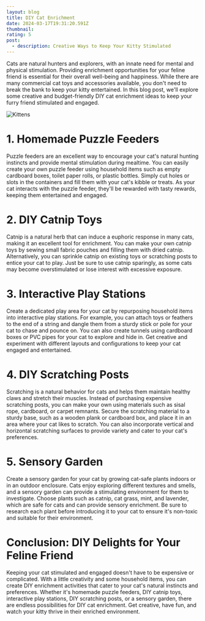 ```yaml
---
layout: blog
title: DIY Cat Enrichment
date: 2024-03-17T19:31:20.591Z
thumbnail:
rating: 5
post:
  - description: Creative Ways to Keep Your Kitty Stimulated
---
```




Cats are natural hunters and explorers, with an innate need for mental
and physical stimulation. Providing enrichment opportunities for your
feline friend is essential for their overall well-being and happiness.
While there are many commercial cat toys and accessories available, you
don\'t need to break the bank to keep your kitty entertained. In this
blog post, we\'ll explore some creative and budget-friendly DIY cat
enrichment ideas to keep your furry friend stimulated and engaged.

![Kittens](/img/4.jpg)

# 1. Homemade Puzzle Feeders

Puzzle feeders are an excellent way to encourage your cat\'s natural
hunting instincts and provide mental stimulation during mealtime. You
can easily create your own puzzle feeder using household items such as
empty cardboard boxes, toilet paper rolls, or plastic bottles. Simply
cut holes or slots in the containers and fill them with your cat\'s
kibble or treats. As your cat interacts with the puzzle feeder, they\'ll
be rewarded with tasty rewards, keeping them entertained and engaged.

# 2. DIY Catnip Toys

Catnip is a natural herb that can induce a euphoric response in many
cats, making it an excellent tool for enrichment. You can make your own
catnip toys by sewing small fabric pouches and filling them with dried
catnip. Alternatively, you can sprinkle catnip on existing toys or
scratching posts to entice your cat to play. Just be sure to use catnip
sparingly, as some cats may become overstimulated or lose interest with
excessive exposure.

# 3. Interactive Play Stations

Create a dedicated play area for your cat by repurposing household items
into interactive play stations. For example, you can attach toys or
feathers to the end of a string and dangle them from a sturdy stick or
pole for your cat to chase and pounce on. You can also create tunnels
using cardboard boxes or PVC pipes for your cat to explore and hide in.
Get creative and experiment with different layouts and configurations to
keep your cat engaged and entertained.

# 4. DIY Scratching Posts

Scratching is a natural behavior for cats and helps them maintain
healthy claws and stretch their muscles. Instead of purchasing expensive
scratching posts, you can make your own using materials such as sisal
rope, cardboard, or carpet remnants. Secure the scratching material to a
sturdy base, such as a wooden plank or cardboard box, and place it in an
area where your cat likes to scratch. You can also incorporate vertical
and horizontal scratching surfaces to provide variety and cater to your
cat\'s preferences.

# 5. Sensory Garden

Create a sensory garden for your cat by growing cat-safe plants indoors
or in an outdoor enclosure. Cats enjoy exploring different textures and
smells, and a sensory garden can provide a stimulating environment for
them to investigate. Choose plants such as catnip, cat grass, mint, and
lavender, which are safe for cats and can provide sensory enrichment. Be
sure to research each plant before introducing it to your cat to ensure
it\'s non-toxic and suitable for their environment.

# Conclusion: DIY Delights for Your Feline Friend

Keeping your cat stimulated and engaged doesn\'t have to be expensive or
complicated. With a little creativity and some household items, you can
create DIY enrichment activities that cater to your cat\'s natural
instincts and preferences. Whether it\'s homemade puzzle feeders, DIY
catnip toys, interactive play stations, DIY scratching posts, or a
sensory garden, there are endless possibilities for DIY cat enrichment.
Get creative, have fun, and watch your kitty thrive in their enriched
environment.
